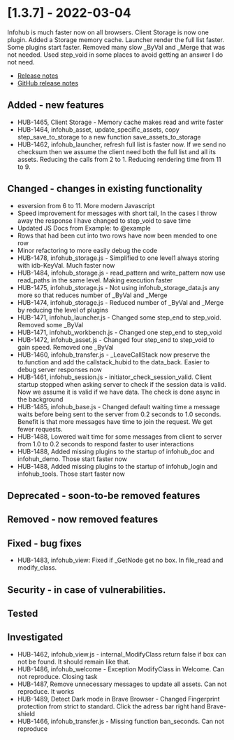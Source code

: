 # [1.3.7] - 2022-03-04

Infohub is much faster now on all browsers.
Client Storage is now one plugin. Added a Storage memory cache.
Launcher render the full list faster. Some plugins start faster. Removed many slow _ByVal and _Merge that was not needed.
Used step_void in some places to avoid getting an answer I do not need.

* [Release notes](main,release_v1_v1v3_v1v3v7)
* [GitHub release notes](https://github.com/peterlembke/infohub/releases/tag/v1.3.7)

## Added - new features
* HUB-1465, Client Storage - Memory cache makes read and write faster
* HUB-1464, infohub_asset, update_specific_assets, copy step_save_to_storage to a new function save_assets_to_storage
* HUB-1462, infohub_launcher, refresh full list is faster now. If we send no checksum then we assume the client need both the full list and all its assets. Reducing the calls from 2 to 1. Reducing rendering time from 11 to 9. 

## Changed - changes in existing functionality
* esversion from 6 to 11. More modern Javascript
* Speed improvement for messages with short tail, In the cases I throw away the response I have changed to step_void to save time
* Updated JS Docs from Example: to @example
* Rows that had been cut into two rows have now been mended to one row
* Minor refactoring to more easily debug the code
* HUB-1478, infohub_storage.js - Simplified to one level1 always storing with idb-KeyVal. Much faster now
* HUB-1484, infohub_storage.js - read_pattern and write_pattern now use read_paths in the same level. Making execution faster
* HUB-1475, infohub_storage.js - Not using infohub_storage_data.js any more so that reduces number of _ByVal and _Merge
* HUB-1474, infohub_storage.js - Reduced number of _ByVal and _Merge by reducing the level of plugins
* HUB-1471, infohub_launcher.js - Changed some step_end to step_void. Removed some _ByVal
* HUB-1471, infohub_workbench.js - Changed one step_end to step_void
* HUB-1472, infohub_asset.js - Changed four step_end to step_void to gain speed. Removed one _ByVal
* HUB-1460, infohub_transfer.js - _LeaveCallStack now preserve the to.function and add the callstack_hubid to the data_back. Easier to debug server responses now
* HUB-1461, infohub_session.js - initiator_check_session_valid. Client startup stopped when asking server to check if the session data is valid. Now we assume it is valid if we have data. The check is done async in the background
* HUB-1485, infohub_base.js - Changed default waiting time a message waits before being sent to the server from 0.2 seconds to 1.0 seconds. Benefit is that more messages have time to join the request. We get fewer requests.
* HUB-1488, Lowered wait time for some messages from client to server from 1.0 to 0.2 seconds to respond faster to user interactions
* HUB-1488, Added missing plugins to the startup of infohub_doc and infohuh_demo. Those start faster now
* HUB-1488, Added missing plugins to the startup of infohub_login and infohub_tools. Those start faster now

## Deprecated - soon-to-be removed features

## Removed - now removed features
 
## Fixed - bug fixes
* HUB-1483, infohub_view: Fixed if _GetNode get no box. In file_read and modify_class.

## Security - in case of vulnerabilities.

## Tested

## Investigated
* HUB-1462, infohub_view.js - internal_ModifyClass return false if box can not be found. It should remain like that.
* HUB-1486, infohub_welcome - Exception ModifyClass in Welcome. Can not reproduce. Closing task
* HUB-1487, Remove unnecessary messages to update all assets. Can not reproduce. It works
* HUB-1489, Detect Dark mode in Brave Browser - Changed Fingerprint protection from strict to standard. Click the adress bar right hand Brave-shield
* HUB-1466, infohub_transfer.js - Missing function ban_seconds. Can not reproduce
